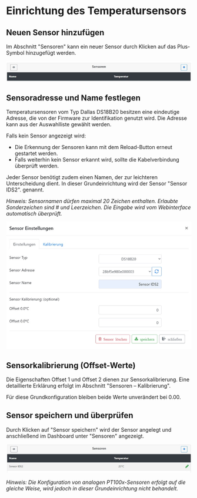 # Einrichtung des Temperatursensors

## Neuen Sensor hinzufügen

Im Abschnitt "Sensoren" kann ein neuer Sensor durch Klicken auf das Plus-Symbol hinzugefügt werden.

![Sensoren anlegen](/docs/img/Sensor-einrichten.jpg)

## Sensoradresse und Name festlegen

Temperatursensoren vom Typ Dallas DS18B20 besitzen eine eindeutige Adresse, die von der Firmware zur Identifikation genutzt wird. Die Adresse kann aus der Auswahlliste gewählt werden.

Falls kein Sensor angezeigt wird:

* Die Erkennung der Sensoren kann mit dem Reload-Button erneut gestartet werden.
* Falls weiterhin kein Sensor erkannt wird, sollte die Kabelverbindung überprüft werden.

Jeder Sensor benötigt zudem einen Namen, der zur leichteren Unterscheidung dient. In dieser Grundeinrichtung wird der Sensor "Sensor IDS2".&#x20; genannt.

_Hinweis: Sensornamen dürfen maximal 20 Zeichen enthalten. Erlaubte Sonderzeichen sind # und Leerzeichen. Die Eingabe wird vom Webinterface automatisch überprüft._

![Sensoren konfigurieren](/docs/img/Sensor-einstellungen.jpg)

## Sensorkalibrierung (Offset-Werte)

Die Eigenschaften Offset 1 und Offset 2 dienen zur Sensorkalibrierung. Eine detaillierte Erklärung erfolgt im Abschnitt "Sensoren – Kalibrierung".

Für diese Grundkonfiguration bleiben beide Werte unverändert bei 0.00.

## Sensor speichern und überprüfen

Durch Klicken auf "Sensor speichern" wird der Sensor angelegt und anschließend im Dashboard unter "Sensoren" angezeigt.

![Sensoren Dashboard](/docs/img/Sensor-dashboard.jpg)

_Hinweis: Die Konfiguration von analogen PT100x-Sensoren erfolgt auf die gleiche Weise, wird jedoch in dieser Grundeinrichtung nicht behandelt._
